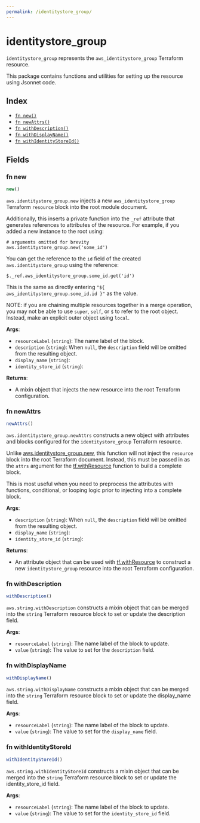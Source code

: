 ```yaml
---
permalink: /identitystore_group/
---
```


# identitystore_group

`identitystore_group` represents the `aws_identitystore_group` Terraform resource.



This package contains functions and utilities for setting up the resource using Jsonnet code.


## Index

* [`fn new()`](#fn-new)
* [`fn newAttrs()`](#fn-newattrs)
* [`fn withDescription()`](#fn-withdescription)
* [`fn withDisplayName()`](#fn-withdisplayname)
* [`fn withIdentityStoreId()`](#fn-withidentitystoreid)

## Fields

### fn new

```ts
new()
```


`aws.identitystore_group.new` injects a new `aws_identitystore_group` Terraform `resource`
block into the root module document.

Additionally, this inserts a private function into the `_ref` attribute that generates references to attributes of the
resource. For example, if you added a new instance to the root using:

    # arguments omitted for brevity
    aws.identitystore_group.new('some_id')

You can get the reference to the `id` field of the created `aws.identitystore_group` using the reference:

    $._ref.aws_identitystore_group.some_id.get('id')

This is the same as directly entering `"${ aws_identitystore_group.some_id.id }"` as the value.

NOTE: if you are chaining multiple resources together in a merge operation, you may not be able to use `super`, `self`,
or `$` to refer to the root object. Instead, make an explicit outer object using `local`.

**Args**:
  - `resourceLabel` (`string`): The name label of the block.
  - `description` (`string`):  When `null`, the `description` field will be omitted from the resulting object.
  - `display_name` (`string`): 
  - `identity_store_id` (`string`): 

**Returns**:
- A mixin object that injects the new resource into the root Terraform configuration.


### fn newAttrs

```ts
newAttrs()
```


`aws.identitystore_group.newAttrs` constructs a new object with attributes and blocks configured for the `identitystore_group`
Terraform resource.

Unlike [aws.identitystore_group.new](#fn-identitystore_groupnew), this function will not inject the `resource`
block into the root Terraform document. Instead, this must be passed in as the `attrs` argument for the
[tf.withResource](https://github.com/tf-libsonnet/core/tree/main/docs#fn-withresource) function to build a complete block.

This is most useful when you need to preprocess the attributes with functions, conditional, or looping logic prior to
injecting into a complete block.

**Args**:
  - `description` (`string`):  When `null`, the `description` field will be omitted from the resulting object.
  - `display_name` (`string`): 
  - `identity_store_id` (`string`): 

**Returns**:
  - An attribute object that can be used with [tf.withResource](https://github.com/tf-libsonnet/core/tree/main/docs#fn-withresource) to construct a new `identitystore_group` resource into the root Terraform configuration.


### fn withDescription

```ts
withDescription()
```

`aws.string.withDescription` constructs a mixin object that can be merged into the `string`
Terraform resource block to set or update the description field.



**Args**:
  - `resourceLabel` (`string`): The name label of the block to update.
  - `value` (`string`): The value to set for the `description` field.


### fn withDisplayName

```ts
withDisplayName()
```

`aws.string.withDisplayName` constructs a mixin object that can be merged into the `string`
Terraform resource block to set or update the display_name field.



**Args**:
  - `resourceLabel` (`string`): The name label of the block to update.
  - `value` (`string`): The value to set for the `display_name` field.


### fn withIdentityStoreId

```ts
withIdentityStoreId()
```

`aws.string.withIdentityStoreId` constructs a mixin object that can be merged into the `string`
Terraform resource block to set or update the identity_store_id field.



**Args**:
  - `resourceLabel` (`string`): The name label of the block to update.
  - `value` (`string`): The value to set for the `identity_store_id` field.
